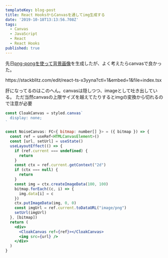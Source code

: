 ```yaml
---
templateKey: blog-post
title: React HooksからCanvasを通してimg生成する
date: '2019-10-18T13:13:56.708Z'
tags: 
  - Canvas
  - JavaScript
  - React
  - React Hooks
published: true
---
```


先日[png-pongを使って背景画像](https://terrier.dev/blog/2019/20191014170357-png-pong-draw-image/)を生成したが、よく考えたらcanvasで良かった。

<sb-iframe height="500px">
  https://stackblitz.com/edit/react-ts-x3yyna?ctl=1&embed=1&file=index.tsx
</sb-iframe>


肝になってるのはこのへん。canvasは隠しつつ、imageとして吐き出している。
ただ当然canvasの上限サイズを越えてたりするとimgの変換から切れるので注意が必要

```jsx
const CloakCanvas = styled.canvas`
  display: none;
`

const NoiseCanvas: FC<{ bitmap: number[] }> = ({ bitmap }) => {
  const ref = useRef<HTMLCanvasElement>()
  const [url, setUrl] = useState()
  useLayoutEffect(() => {
    if (ref.current === undefined) {
      return
    }
    const ctx = ref.current.getContext("2d")
    if (ctx === null) {
      return
    }
    const img = ctx.createImageData(100, 100)
    bitmap.forEach((c, i) => {
      img.data[i] = c
    })
    ctx.putImageData(img, 0, 0)
    const imgUrl = ref.current.toDataURL("image/png")
    setUrl(imgUrl)
  }, [bitmap])
  return (
    <div>
      <CloakCanvas ref={ref}></CloakCanvas>
      <img src={url} />
    </div>
  )
}


